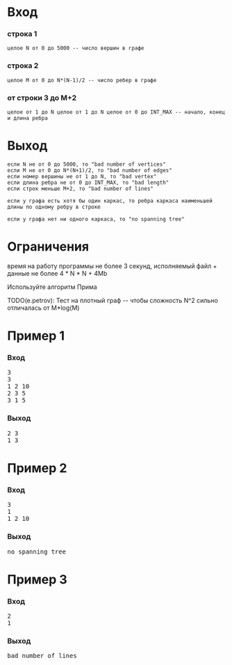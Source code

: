 # Вход
### строка 1
	целое N от 0 до 5000 -- число вершин в графе
### строка 2
	целое M от 0 до N*(N-1)/2 -- число ребер в графе
### от строки 3 до M+2
	целое от 1 до N целое от 1 до N целое от 0 до INT_MAX -- начало, конец и длина ребра

# Выход
	если N не от 0 до 5000, то "bad number of vertices"
	если M не от 0 до N*(N+1)/2, то "bad number of edges"
	если номер вершины не от 1 до N, то "bad vertex"
	если длина ребра не от 0 до INT_MAX, то "bad length"
	если строк меньше M+2, то "bad number of lines"

	если у графа есть хотя бы один каркас, то ребра каркаса наименьшей длины по одному ребру в строке

	если у графа нет ни одного каркаса, то "no spanning tree"

# Ограничения
время на работу программы не более 3 секунд, исполняемый файл + данные не более 4 * N * N + 4Mb

Используйте алгоритм Прима

TODO(e.petrov): Тест на плотный граф -- чтобы сложность N^2 сильно отличалась от М*log(М)


# Пример 1
### Вход
<pre>
3
3
1 2 10
2 3 5
3 1 5
</pre>
### Выход
<pre>
2 3
1 3
</pre>

# Пример 2
### Вход
<pre>
3
1
1 2 10
</pre>
### Выход
<pre>
no spanning tree
</pre>

# Пример 3
### Вход
<pre>
2
1
</pre>
### Выход
<pre>
bad number of lines
</pre>
